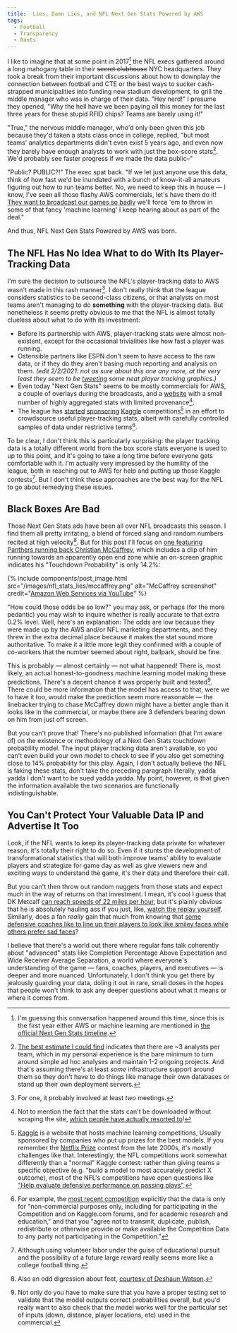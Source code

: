 ```yaml
---
title:  Lies, Damn Lies, and NFL Next Gen Stats Powered by AWS
tags:
  - Football
  - Transparency
  - Rants
---
```


I like to imagine that at some point in 2017[^2017] the NFL execs gathered
around a long mahogany table in their <del>secret clubhouse</del> 
NYC headquarters. They took a break from their important discussions
about how to downplay the connection between football and CTE
or the best ways to sucker cash-strapped municipalities into funding
new stadium development, to grill the middle manager who was in charge of
their data. "Hey nerd!" I presume they opened, "Why the hell have we
been paying all this money for the last three years for these stupid 
RFID chips? Teams are barely using it!" 

<!--more-->

"True," the nervous middle manager, who'd only been given this job because
they'd taken a stats class once in college, replied, "but most teams' analytics
departments didn't even exist 5 years ago, and even now they barely 
have enough analysts to work with just the box-score stats[^analysts].
We'd probably see faster progress if we made the data public–"

"Public? PUBLIC?!" The exec spat back. "If we let just anyone
use this data, think of how fast we'd be inundated with a bunch
of know-it-all amateurs figuring out how to run teams better. 
No, we need to keep this in house — I know, I've seen all those
flashy AWS commercials, let's have them do it! [They want to 
broadcast our games so badly](https://www.cbssports.com/nfl/news/amazon-wins-huge-bidding-war-to-stream-thursday-night-football-games-in-2017/) 
we'll force 'em to throw in some of that fancy 'machine learning' I keep
hearing about as part of the deal."

And thus, NFL Next Gen Stats Powered by AWS was born.

## The NFL Has No Idea What to do With Its Player-Tracking Data
I'm sure the decision to outsource the NFL's player-tracking data
to AWS wasn't made in this rash manner[^meetings]. I don't really
think that the league considers statistics to be second-class
citizens, or that analysts on most teams aren't managing to do
**something** with the player-tracking data. But nonetheless it
seems pretty obvious to me that the NFL is almost totally clueless about what
to do with its investment:
* Before its partnership with AWS, player-tracking stats were almost
  non-existent, except for the occasional trivialities like how fast
  a player was running.
* Ostensible partners like ESPN don't seem to have access to the raw data, or if
  they do they aren't basing much reporting and analysis on them. _(edit 2/2/2021: not as sure about
  this one any more, at the very least they seem to be 
  [tweeting](https://twitter.com/SethWalder/status/1353502984320274433) some neat player tracking
  graphics.)_
* Even today "Next Gen Stats" seems to be mostly commercials for AWS, a couple
  of overlays during the broadcasts, and a [website](https://nextgenstats.nfl.com/)
  with a small number of highly aggregated stats with limited provenance[^download].
* The league has 
  [started](https://www.kaggle.com/c/nfl-big-data-bowl-2020) 
  [sponsoring](https://www.kaggle.com/c/nfl-impact-detection) 
  [Kaggle](https://www.kaggle.com/c/nfl-playing-surface-analytics) 
  competitions[^kaggle] in an effort to crowdsource useful player-tracking stats,
  albeit with carefully
  controlled samples of data under restrictive terms[^terms].

To be clear, I don't think this is particularly surprising: the
player tracking data is a totally different world from the box
score stats everyone is used to up to this point, and it's going
to take a long time before everyone gets comfortable with it. I'm
actually very impressed by the humility of the league, both in
reaching out to AWS for help and putting up those Kaggle contests[^college].
But I don't think these approaches are the best way for the NFL to go about remedying
these issues. 

## Black Boxes Are Bad

Those Next Gen Stats ads have been all over NFL broadcasts this season.
I find them all pretty irritating, a blend of forced slang and
random numbers recited at high velocity[^feet]. But for this post I'll focus on [one 
featuring Panthers running back Christian McCaffrey](https://www.youtube.com/watch?v=bGqoSBSh1hA&feature=emb_title),
which includes a clip of him running towards an apparently open end zone while an
on-screen graphic indicates his "Touchdown Probability" is only 14.2%:

{% include components/post_image.html 
    src="/images/nfl_stats_lies/mccaffrey.png" 
    alt="McCaffrey screenshot"
    credit="<a href='https://www.youtube.com/watch?v=bGqoSBSh1hA'>Amazon Web Services via YouTube</a>"
%}

"How could those odds be so low?" you may ask, or perhaps (for the more pedantic) you may wish to inquire
whether is really accurate to that extra 0.2% level. Well, here's an explanation: The odds are low
because they were made up by the AWS and/or NFL marketing departments, and they threw in the extra decimal
place because it makes the stat sound more authoritative. To make it a little more legit they confirmed with a
couple of co-workers that the number seemed about right, ballpark, should be fine.

This is probably — almost certainly — not what happened! There is, most likely, an actual honest-to-goodness
machine learning model making these predictions. There's a decent chance it was properly built and tested[^methodology]. 
There could be more information that the model has access to that, were we to have it too, would make the prediction 
seem more reasonable — the linebacker trying to chase McCaffrey down might have a 
better angle than it looks like in the commercial, or maybe there are 3 defenders bearing down on
him from just off screen. 

But you can't prove that! There's no published information (that I'm aware of) on the existence or methodology of
a Next Gen Stats touchdown probability model. The input player tracking data aren't available, so you 
can't even build your own model to check to see if you also get something close to 14% probability for this play.
Again, I don't actually believe the NFL is faking these stats, don't take the 
preceding paragraph literally, yadda yadda I don't want to be sued yadda yadda. My point, however, is that 
given the information available the two scenarios are functionally indistinguishable. 


## You Can't Protect Your Valuable Data IP and Advertise It Too 
Look, if the NFL wants to keep its player-tracking data private for whatever reason, it's totally
their right to do so. Even if it stunts the development of transformational statistics
that will both improve teams' ability to evaluate players and strategize for game day as well
as give viewers new and exciting ways to understand the game, it's
their data and therefore their call.

But you can't then throw out random nuggets from those stats and expect much in the way
of returns on that investment. I mean, it's cool I guess that DK Metcalf 
[can reach speeds of 22 miles per hour](https://twitter.com/NextGenStats/status/1320537210475683840), 
but it's
plainly obvious that he is absolutely hauling ass if you just, like, 
[watch the replay yourself](https://www.youtube.com/watch?v=dKTorclPR40). Similarly, does a fan _really_ gain
that much from knowing that [some defensive coaches like to line up their players to look like smiley faces while
others prefer sad faces](https://twitter.com/NextGenStats/status/1351995519405596679)?

I believe that there's a world out there where regular fans talk coherently about "advanced" stats
like Completion Percentage Above Expectation and Wide Receiver Average Separation, a world where 
everyone's understanding of the game — fans, coaches, players, and executives — is deeper and more
nuanced. Unfortunately, I don't think you get there by jealously guarding your data, doling it out in
rare, small doses in the hopes that people won't think to ask any deeper questions about what it means
or where it comes from.  


[^2017]:
    I'm guessing this conversation happened around this time, since 
    this is the first year either AWS or machine learning are mentioned
    in 
    [the official Next Gen Stats timeline](https://operations.nfl.com/gameday/technology/nfl-next-gen-stats/).

[^meetings]:
    For one, it probably involved at least _two_ meetings.

[^analysts]:
    [The best estimate I could find](https://www.espn.com/nfl/story/_/id/29939438/2020-nfl-analytics-survey-which-teams-most-least-analytically-inclined)
    indicates that there are ~3 analysts per team, which in my personal experience
    is the bare minimum to turn around simple ad hoc analyses and maintain 1-2
    ongoing projects. And that's assuming there's at least _some_ infrastructure
    support around them so they don't have to do things like manage their
    own databases or stand up their own deployment servers. 
    
[^download]:
    Not to mention the fact that the stats can't be downloaded without
    scraping the site, [which people have actually resorted to](https://arxiv.org/abs/1906.03339)!  
    
[^kaggle]:
    [Kaggle](https://www.kaggle.com/) is a website that hosts machine learning competitions,
    Usually sponsored by companies who put up prizes for the best
    models. If you remember the [Netflix Prize](https://en.wikipedia.org/wiki/Netflix_Prize)
    contest from the late 2000s, it's mostly challenges like that. Interestingly,
    the NFL competitions work somewhat differently than a "normal"
    Kaggle contest: rather than giving teams a specific objective
    (e.g. "build a model to most accurately predict X outcome),
    most of the NFL's competitions have open questions like 
    ["Help evaluate defensive performance on passing plays"](https://www.kaggle.com/c/nfl-big-data-bowl-2021/overview).
    
[^terms]:
    For example, the [most recent competition](https://www.kaggle.com/c/nfl-big-data-bowl-2021/rules)
    explicitly that the data is only for "non-commercial purposes only, including for participating in 
    the Competition and on Kaggle.com forums, and for academic research 
    and education," and that you "agree not to transmit, duplicate, publish, 
    redistribute or otherwise provide or make available the Competition Data 
    to any party not participating in the Competition."
    
[^college]:
    Although using volunteer labor under the guise of educational
    pursuit and the possibility of a future large reward really
    seems more like a college football thing. 
    
[^feet]:
    Also an odd digression about feet, [courtesy of Deshaun Watson](https://www.youtube.com/watch?v=Ayk3zTrs58A).

[^methodology]:
    Not only do you have to make sure that you have a proper testing set to validate that the model outputs correct
    probabilities overall, but you'd really want to also check that the model works well for the particular set of
    inputs (down, distance, player locations, etc) used in the commercial.